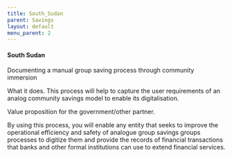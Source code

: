 ```yaml
---
title: South_Sudan
parent: Savings
layout: default
menu_parent: 2
---
```


#### South Sudan 

Documenting a manual group saving process through community immersion

What it does. This process will help to capture the user requirements of an analog community savings model to enable its digitalisation. 

Value proposition for the government/other partner.

By using this process, you will enable any entity that seeks to improve the operational efficiency and safety of analogue group savings groups processes to digitize them and provide the records of financial transactions that banks and other formal institutions can use to extend financial services. 
